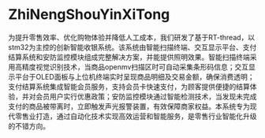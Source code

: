 # ZhiNengShouYinXiTong
为提升零售效率、优化购物体验并降低人工成本，我们研发了基于RT-thread，以stm32为主控的创新智能收银系统。该系统由智能扫描终端、交互显示平台、支付结算系统和安防监控模块组成完整解决方案，并能提供照明效果。智能扫描终端采用高精度视觉识别技术，当商品openmv扫描区时可自动采集条形码信息；交互显示平台于OLED面板与上位机终端实时呈现商品明细及交易金额，确保消费透明；支付结算系统集成智能会员服务，支持会员卡快速支付，为顾客提供便捷的结算体验，并对会员用户实行优惠政策；安防监控模块通过智能检测技术，当发现未完成支付的商品被带离时，立即触发声光报警装置，有效保障商家权益。本系统专为现代零售业打造，通过自动化技术实现高效运营和智能服务，是零售行业智能化升级的不错方向。
